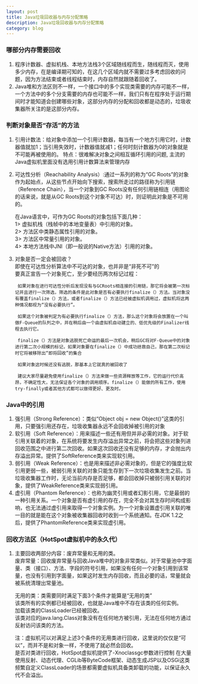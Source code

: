 ```yaml
---
layout: post
title: Java垃圾回收器与内存分配策略
description: Java垃圾回收器与内存分配策略
category: blog
---
```



### 哪部分内存需要回收   
1. 程序计数器、虚拟机栈、本地方法栈3个区域随线程而生，随线程而灭，使用多少内存，在是编译期可知的，在这几个区域内就不需要过多考虑回收的问题，因为方法结束或者线程结束时，内存自然就跟随着回收了。
2. Java堆和方法区则不一样，一个接口中的多个实现类需要的内存可能不一样，一个方法中的多个分支需要的内存也可能不一样，我们只有在程序处于运行期间时才能知道会创建哪些对象，这部分内存的分配和回收都是动态的，垃圾收集器所关注的是这部分内存。

### 判断对象是否“存活”的方法    
1. 引用计数法：给对象中添加一个引用计数器，每当有一个地方引用它时，计数器值就加1；当引用失效时，计数器值就减1；任何时刻计数器为0的对象就是不可能再被使用的。
特点：很难解决对象之间相互循环引用的问题, 主流的Java虚拟机里面没有选用引用计数算法来管理内存      
2. 可达性分析（Reachability Analysis）:通过一系列的称为“GC Roots”的对象作为起始点，从这些节点开始向下搜索，搜索所走过的路径称为引用链（Reference Chain），当一个对象到GC Roots没有任何引用链相连（用图论的话来说，就是从GC Roots到这个对象不可达）时，则证明此对象是不可用的。
       
	在Java语言中，可作为GC Roots的对象包括下面几种：        
	1> 虚拟机栈（栈帧中的本地变量表）中引用的对象。    
	2> 方法区中类静态属性引用的对象。     
	3> 方法区中常量引用的对象。     
	4> 本地方法栈中JNI（即一般说的Native方法）引用的对象。    

3. 对象是否一定会被回收？   
	即使在可达性分析算法中不可达的对象，也并非是“非死不可”的   
	要真正宣告一个对象死亡，至少要经历两次标记过程：   

		如果对象在进行可达性分析后发现没有与GCRoots相连接的引用链，那它将会被第一次标记并且进行一次筛选，筛选的条件是此对象是否有必要执行finalize（）方法。当对象没有覆盖finalize（）方法，或者finalize（）方法已经被虚拟机调用过，虚拟机将这两种情况都视为“没有必要执行”。  

		如果这个对象被判定为有必要执行finalize（）方法，那么这个对象将会放置在一个叫做F-Queue的队列之中，并在稍后由一个由虚拟机自动建立的、低优先级的Finalizer线程去执行它。      

		finalize（）方法是对象逃脱死亡命运的最后一次机会，稍后GC将对F-Queue中的对象进行第二次小规模的标记，如果对象要在finalize（）中成功拯救自己，那在第二次标记时它将被移除出“即将回收”的集合   

		如果对象这时候还没有逃脱，那基本上它就真的被回收了     
		   
	    建议大家尽量避免使用finalize（）方法来做一些资源释放等工作，它的运行代价高昂，不确定性大，无法保证各个对象的调用顺序。finalize（）能做的所有工作，使用try-finally或者其他方式都可以做得更好、更及时。


### Java中的引用    
1. 强引用（Strong Reference）：类似“Object obj = new Object()”这类的引用，只要强引用还存在，垃圾收集器永远不会回收掉被引用的对象     
2. 软引用（Soft Reference）：用来描述一些还有用但并非必需的对象。对于软引用关联着的对象，在系统将要发生内存溢出异常之前，将会把这些对象列进回收范围之中进行第二次回收。如果这次回收还没有足够的内存，才会抛出内存溢出异常。提供了SoftReference类来实现软引用。
3. 弱引用（Weak Reference）：也是用来描述非必需对象的，但是它的强度比软引用更弱一些，被弱引用关联的对象只能生存到下一次垃圾收集发生之前。当垃圾收集器工作时，无论当前内存是否足够，都会回收掉只被弱引用关联的对象，提供了WeakReference类来实现弱引用。
4. 虚引用（Phantom Reference）：也称为幽灵引用或者幻影引用，它是最弱的一种引用关系。一个对象是否有虚引用的存在，完全不会对其生存时间构成影响，也无法通过虚引用来取得一个对象实例。为一个对象设置虚引用关联的唯一目的就是能在这个对象被收集器回收时收到一个系统通知。在JDK 1.2之后，提供了PhantomReference类来实现虚引用。   

### 回收方法区（HotSpot虚拟机中的永久代）   
1.  主要回收两部分内容：废弃常量和无用的类。   
	废弃常量：回收废弃常量与回收Java堆中的对象非常类似。对于常量池中字面量、类（接口）、方法、字段的符号引用，如果没有任何一个对象引用到该常量，也没有引用到字面量，如果这时发生内存回收，而且必要的话，常量就会被系统清理出常量池。

	无用的类：类需要同时满足下面3个条件才能算是“无用的类”   
		该类所有的实例都已经被回收，也就是Java堆中不存在该类的任何实例。   
		加载该类的ClassLoader已经被回收。   
		该类对应的java.lang.Class对象没有在任何地方被引用，无法在任何地方通过反射访问该类的方法。  

	注：虚拟机可以对满足上述3个条件的无用类进行回收，这里说的仅仅是“可以”，而并不是和对象一样，不使用了就必然会回收。   
	是否对类进行回收，HotSpot虚拟机提供了-Xnoclassgc参数进行控制	
	在大量使用反射、动态代理、CGLib等ByteCode框架、动态生成JSP以及OSGi这类频繁自定义ClassLoader的场景都需要虚拟机具备类卸载的功能，以保证永久代不会溢出。      


  